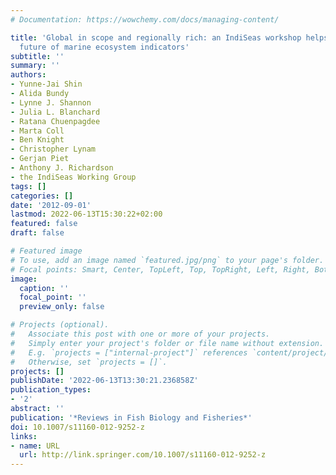 ```yaml
---
# Documentation: https://wowchemy.com/docs/managing-content/

title: 'Global in scope and regionally rich: an IndiSeas workshop helps shape the
  future of marine ecosystem indicators'
subtitle: ''
summary: ''
authors:
- Yunne-Jai Shin
- Alida Bundy
- Lynne J. Shannon
- Julia L. Blanchard
- Ratana Chuenpagdee
- Marta Coll
- Ben Knight
- Christopher Lynam
- Gerjan Piet
- Anthony J. Richardson
- the IndiSeas Working Group
tags: []
categories: []
date: '2012-09-01'
lastmod: 2022-06-13T15:30:22+02:00
featured: false
draft: false

# Featured image
# To use, add an image named `featured.jpg/png` to your page's folder.
# Focal points: Smart, Center, TopLeft, Top, TopRight, Left, Right, BottomLeft, Bottom, BottomRight.
image:
  caption: ''
  focal_point: ''
  preview_only: false

# Projects (optional).
#   Associate this post with one or more of your projects.
#   Simply enter your project's folder or file name without extension.
#   E.g. `projects = ["internal-project"]` references `content/project/deep-learning/index.md`.
#   Otherwise, set `projects = []`.
projects: []
publishDate: '2022-06-13T13:30:21.236858Z'
publication_types:
- '2'
abstract: ''
publication: '*Reviews in Fish Biology and Fisheries*'
doi: 10.1007/s11160-012-9252-z
links:
- name: URL
  url: http://link.springer.com/10.1007/s11160-012-9252-z
---
```

